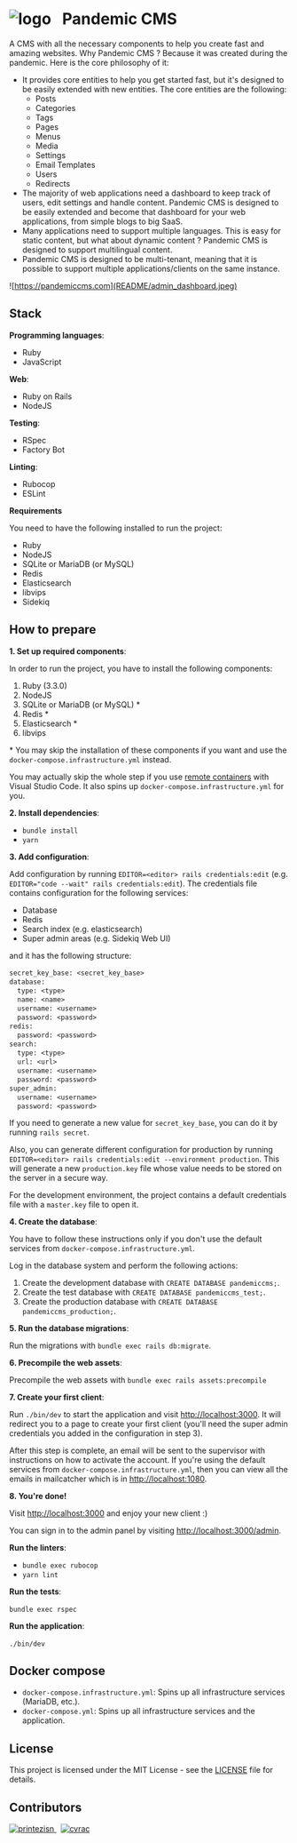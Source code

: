 <h1>
  <img src="public/logo.png" alt="logo" />
  &nbsp;
  Pandemic CMS
</h1>

A CMS with all the necessary components to help you create fast and amazing websites. Why Pandemic CMS ? Because it was created during the pandemic. Here is the core philosophy of it:
- It provides core entities to help you get started fast, but it's designed to be easily extended with new entities. The core entities are the following:
  - Posts
  - Categories
  - Tags
  - Pages
  - Menus
  - Media
  - Settings
  - Email Templates
  - Users
  - Redirects
- The majority of web applications need a dashboard to keep track of users, edit settings and handle content. Pandemic CMS is designed to be easily extended and become that dashboard for your web applications, from simple blogs to big SaaS.
- Many applications need to support multiple languages. This is easy for static content, but what about dynamic content ? Pandemic CMS is designed to support multilingual content.
- Pandemic CMS is designed to be multi-tenant, meaning that it is possible to support multiple applications/clients on the same instance.

![https://pandemiccms.com](README/admin_dashboard.jpeg)

## Stack

**Programming languages**:

- Ruby
- JavaScript

**Web**:

- Ruby on Rails
- NodeJS

**Testing**:

- RSpec
- Factory Bot

**Linting**:

- Rubocop
- ESLint

**Requirements**

You need to have the following installed to run the project:

- Ruby
- NodeJS
- SQLite or MariaDB (or MySQL)
- Redis
- Elasticsearch
- libvips
- Sidekiq

## How to prepare

**1. Set up required components**:

In order to run the project, you have to install the following components:

1. Ruby (3.3.0)
1. NodeJS
1. SQLite or MariaDB (or MySQL) *
1. Redis *
1. Elasticsearch *
1. libvips

\* You may skip the installation of these components if you want and use the `docker-compose.infrastructure.yml` instead.

You may actually skip the whole step if you use [remote containers](https://code.visualstudio.com/docs/remote/containers) with Visual Studio Code. It also spins up `docker-compose.infrastructure.yml` for you.

**2. Install dependencies**:

- `bundle install`
- `yarn`

**3. Add configuration**:

Add configuration by running `EDITOR=<editor> rails credentials:edit` (e.g. `EDITOR="code --wait" rails credentials:edit`). The credentials file contains configuration for the following services:
- Database
- Redis
- Search index (e.g. elasticsearch)
- Super admin areas (e.g. Sidekiq Web UI)

and it has the following structure:

```
secret_key_base: <secret_key_base>
database:
  type: <type>
  name: <name>
  username: <username>
  password: <password>
redis:
  password: <password>
search:
  type: <type>
  url: <url>
  username: <username>
  password: <password>
super_admin:
  username: <username>
  password: <password>
```

If you need to generate a new value for `secret_key_base`, you can do it by running `rails secret`.

Also, you can generate different configuration for production by running `EDITOR=<editor> rails credentials:edit --environment production`. This will generate a new `production.key` file whose value needs to be stored on the server in a secure way.

For the development environment, the project contains a default credentials file with a `master.key` file to open it.

**4. Create the database**:

You have to follow these instructions only if you don't use the default services from `docker-compose.infrastructure.yml`.

Log in the database system and perform the following actions:

1. Create the development database with `CREATE DATABASE pandemiccms;`.
1. Create the test database with `CREATE DATABASE pandemiccms_test;`.
1. Create the production database with `CREATE DATABASE pandemiccms_production;`.

**5. Run the database migrations**:

Run the migrations with `bundle exec rails db:migrate`.

**6. Precompile the web assets**:

Precompile the web assets with `bundle exec rails assets:precompile`

**7. Create your first client**:

Run `./bin/dev` to start the application and visit [http://localhost:3000](http://localhost:3000). It will redirect you to a page to create your first client (you'll need the super admin credentials you added in the configuration in step 3).

After this step is complete, an email will be sent to the supervisor with instructions on how to activate the account. If you're using the default services from `docker-compose.infrastructure.yml`, then you can view all the emails in mailcatcher which is in [http://localhost:1080](http://localhost:1080).

**8. You're done!**

Visit [http://localhost:3000](http://localhost:3000) and enjoy your new client :)

You can sign in to the admin panel by visiting [http://localhost:3000/admin](http://localhost:3000/admin).

**Run the linters**:

- `bundle exec rubocop`
- `yarn lint`

**Run the tests**:

`bundle exec rspec`

**Run the application**:

`./bin/dev`

## Docker compose

- `docker-compose.infrastructure.yml`: Spins up all infrastructure services (MariaDB, etc.).
- `docker-compose.yml`: Spins up all infrastructure services and the application.

## License

This project is licensed under the MIT License - see the [LICENSE](LICENSE) file for details.

## Contributors

<a href="https://github.com/printezisn">
  <img src="https://avatars.githubusercontent.com/u/28266572?v=4" width="80" height="80" title="printezisn" alt="printezisn" />
</a>
&nbsp;
<a href="https://github.com/cvrac">
  <img src="https://avatars.githubusercontent.com/u/10595219?v=4" width="80" height="80" title="cvrac" alt="cvrac" />
</a>
